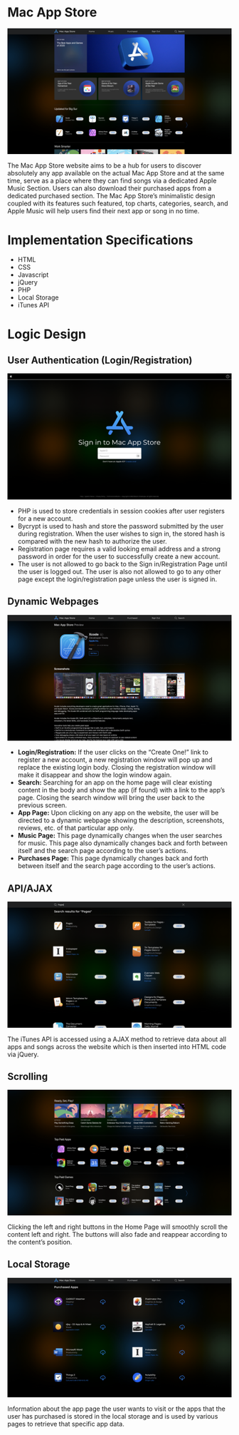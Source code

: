 <h1>Mac App Store</h1>
<img src='Screenshots/home.png'>
<p>The Mac App Store website aims to be a hub for users to discover absolutely any app available on the actual Mac App Store and at the same time, serve as a place where they can find songs via a dedicated Apple Music Section. Users can also download their purchased apps from a dedicated purchased section. The Mac App Store’s minimalistic design coupled with its features such featured, top charts, categories, search, and Apple Music will help users find their next app or song in no time.
</p>
<h1>Implementation Specifications</h1>
<ul>
  <li>HTML</li>
  <li>CSS</li>
  <li>Javascript</li>
  <li>jQuery</li>
  <li>PHP</li>
  <li>Local Storage</li>
  <li>iTunes API</li>
</ul>
<h1>Logic Design</h1>
<h2>User Authentication (Login/Registration)</h2>
<img src='Screenshots/login.png'>
<ul>
  <li>PHP is used to store credentials in session cookies after user registers for a new account.</li>
  <li>Bycrypt is used to hash and store the password submitted by the user during registration. When the user wishes to sign in, the stored hash is compared with the new hash to authorize the user.</li>
  <li>Registration page requires a valid looking email address and a strong password in order for the user to successfully create a new account.</li>
  <li>The user is not allowed to go back to the Sign in/Registration Page until the user is logged out. The user is also not allowed to go to any other page except the login/registration page unless the user is signed in.</li>
</ul>
<h2>Dynamic Webpages</h2>
<img src='Screenshots/app.png'>
<ul>
  <li><b>Login/Registration:</b> If the user clicks on the “Create One!” link to register a new account, a new registration window will pop up and replace the existing login body. Closing the registration window will make it disappear and show the login window again.
  </li>
  <li>
   <b>Search:</b> Searching for an app on the home page will clear existing content in the body and show the app (if found) with a link to the app’s page. Closing the search window will bring the user back to the previous screen.
  </li>
  <li>
    <b>App Page:</b> Upon clicking on any app on the website, the user will be directed to a dynamic webpage showing the description, screenshots, reviews, etc. of that particular app only.
  </li>
  <li>
     <b>Music Page:</b> This page dynamically changes when the user searches for music. This page also dynamically changes back and forth between itself and the search page according to the user’s actions.
  </li>
  <li><b>Purchases Page:</b> This page dynamically changes back and forth between itself and the search page according to the user’s actions.</li>
</ul>
<h2>API/AJAX</h2>
<img src='Screenshots/search.png'>
<p>The iTunes API is accessed using a AJAX method to retrieve data about all apps and songs across the website which is then inserted into HTML code via jQuery.
</p>
<h2>Scrolling</h2>
<img src='Screenshots/home-scroll.png'>
<p>Clicking the left and right buttons in the Home Page will smoothly scroll the content left and right. The buttons will also fade and reappear according to the content’s position.</p>
<h2>Local Storage</h2>
<img src='Screenshots/purchased.png'>
<p>Information about the app page the user wants to visit or the apps that the user has purchased is stored in the local storage and is used by various pages to retrieve that specific app data.</p>

